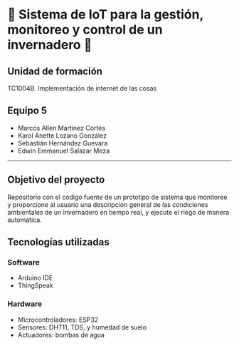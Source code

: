 # 🌱 Sistema de IoT para la gestión, monitoreo y control de un invernadero 🌱

## Unidad de formación
TC1004B. Implementación de internet de las cosas

## Equipo 5
- Marcos Allen Martínez Cortés
- Karol Anette Lozano González
- Sebastián Hernández Guevara
- Edwin Emmanuel Salazar Meza

---

## Objetivo del proyecto
Repositorio con el código fuente de un prototipo de sistema que monitoree y proporcione al usuario una descripción general de las condiciones ambientales de un invernadero en tiempo real, y ejecute el riego de manera automática.

## Tecnologías utilizadas
### Software
- Arduino IDE
- ThingSpeak

### Hardware
- Microcontroladores: ESP32
- Sensores: DHT11, TDS, y humedad de suelo
- Actuadores: bombas de agua
